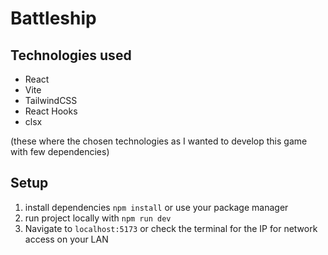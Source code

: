 # Battleship

## Technologies used

- React
- Vite
- TailwindCSS
- React Hooks
- clsx

(these where the chosen technologies as I wanted to develop this game with few dependencies)

## Setup

1. install dependencies `npm install` or use your package manager
2. run project locally with `npm run dev`
3. Navigate to `localhost:5173` or check the terminal for the IP for network access on your LAN
